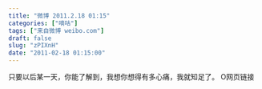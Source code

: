 ```yaml
---
title: "微博 2011.2.18 01:15"
categories: ["嘀咕"]
tags: ["来自微博 weibo.com"]
draft: false
slug: "zPIXnH"
date: "2011-02-18 01:15:00"
---
```


<p>只要以后某一天，你能了解到，我想你想得有多心痛，我就知足了。 O网页链接 ​​​​</p>
